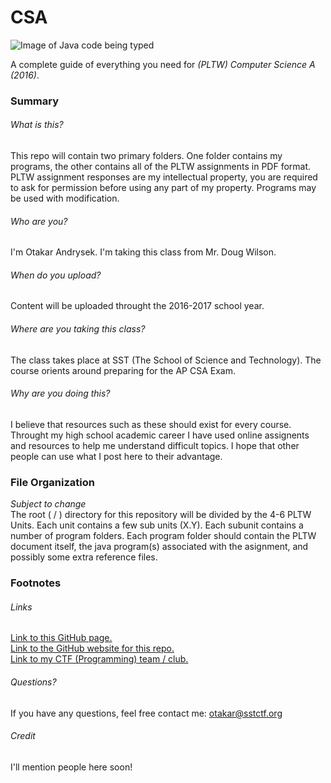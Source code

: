 # CSA 
![Image of Java code being typed](http://i.imgur.com/BVa0jkb.gif)

A complete guide of everything you need for *(PLTW) Computer Science A (2016)*.

### Summary
###### What is this?
This repo will contain two primary folders. One folder contains my programs, the other contains all of the PLTW assignments in PDF format. PLTW assignment responses are my intellectual property, you are required to ask for permission before using any part of my property. Programs may be used with modification.
###### Who are you?
I'm Otakar Andrysek. I'm taking this class from Mr. Doug Wilson.
###### When do you upload?
Content will be uploaded throught the 2016-2017 school year.
###### Where are you taking this class?
The class takes place at SST (The School of Science and Technology). The course orients around preparing for the AP CSA Exam.
###### Why are you doing this?
I believe that resources such as these should exist for every course. Throught my high school academic career I have used online assignents and resources to help me understand difficult topics. I hope that other people can use what I post here to their advantage.

### File Organization
*Subject to change*                    
The root ( / ) directory for this repository will be divided by the 4-6 PLTW Units. Each unit contains a few sub units (X.Y). Each subunit contains a number of program folders. Each program folder should contain the PLTW document itself, the java program(s) associated with the asignment, and possibly some extra reference files.

### Footnotes
###### Links
[Link to this GitHub page.](https://github.com/otakar-sst/CSA)                    
[Link to the GitHub website for this repo.](http://csa.sstctf.org)                      
[Link to my CTF (Programming) team / club.](http://sstctf.org)
###### Questions?
If you have any questions, feel free contact me: otakar@sstctf.org
###### Credit
I'll mention people here soon!
